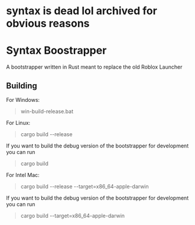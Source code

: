 # syntax is dead lol archived for obvious reasons


# Syntax Boostrapper
A bootstrapper written in Rust meant to replace the old Roblox Launcher

## Building
For Windows:
> win-build-release.bat

For Linux:
> cargo build --release

If you want to build the debug version of the bootstrapper for development you can run
> cargo build

For Intel Mac:
> cargo build --release --target=x86_64-apple-darwin

If you want to build the debug version of the bootstrapper for development you can run
> cargo build --target=x86_64-apple-darwin
